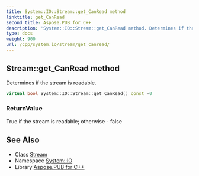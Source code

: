 ```yaml
---
title: System::IO::Stream::get_CanRead method
linktitle: get_CanRead
second_title: Aspose.PUB for C++
description: 'System::IO::Stream::get_CanRead method. Determines if the stream is readable in C++.'
type: docs
weight: 900
url: /cpp/system.io/stream/get_canread/
---
```

## Stream::get_CanRead method


Determines if the stream is readable.

```cpp
virtual bool System::IO::Stream::get_CanRead() const =0
```


### ReturnValue

True if the stream is readable; otherwise - false

## See Also

* Class [Stream](../)
* Namespace [System::IO](../../)
* Library [Aspose.PUB for C++](../../../)

